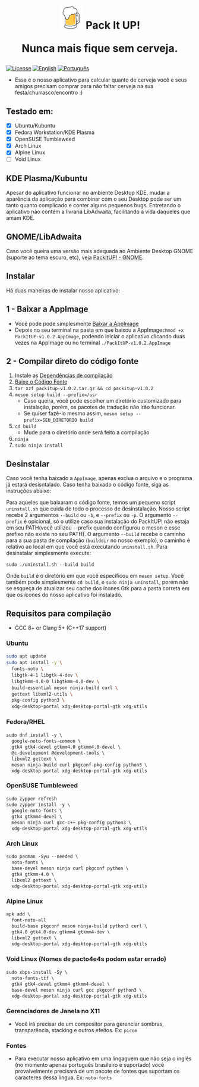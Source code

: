 <h1 align="center"> <img src="https://raw.githubusercontent.com/BM7Tech/packitup/master/src/icons/hicolor/64x64/apps/tech.bm7.packitup.png" alt="PackItUP"> Pack It UP! <p> Nunca mais fique sem cerveja.</p> 
</h1>

[![License](https://img.shields.io/badge/License-GPLv3-blue)](./LICENSE)
[![English](https://img.shields.io/badge/README-en--US-blue)](./README.md)
[![Português](https://img.shields.io/badge/README-pt--BR-green)](./README.pt-BR.md)
- Essa é o nosso aplicativo para calcular quanto de cerveja você e seus amigos
precisam comprar para não faltar cerveja na sua festa/churrasco/encontro :)

## Testado em:
- [x] Ubuntu/Kubuntu
- [x] Fedora Workstation/KDE Plasma
- [x] OpenSUSE Tumbleweed
- [x] Arch Linux
- [x] Alpine Linux
- [ ] Void Linux

## KDE Plasma/Kubuntu
Apesar do aplicativo funcionar no ambiente Desktop KDE, mudar a aparência da aplicação para combinar com o seu Desktop pode ser um tanto quanto complicado e conter alguns pequenos bugs. Entretando o aplicativo não contém a livraria LibAdwaita, facilitando a vida daqueles que amam KDE.

## GNOME/LibAdwaita
Caso você queira uma versão mais adequada ao Ambiente Desktop GNOME (suporte ao tema escuro, etc), veja [PackItUP! - GNOME](https://github.com/BM7Tech/packitup-gnome).

## Instalar
Há duas maneiras de instalar nosso aplicativo:

## 1 - Baixar a AppImage
- Você pode pode simplesmente [Baixar a AppImage](https://github.com/BM7Tech/packitup/releases/download/v1.0.2/PackItUP-v1.0.2.AppImage)
- Depois no seu terminal na pasta em que baixou a AppImage`chmod +x PackItUP-v1.0.2.AppImage`,
podendo iniciar o aplicativo clicando duas vezes na AppImage ou no terminal `./PackItUP-v1.0.2.AppImage`


## 2 - Compilar direto do código fonte
1. Instale as [Dependências de compilação](#build-prerequisites)
2. [Baixe o Código Fonte](https://github.com/BM7Tech/packitup/releases/download/v1.0.2/packitup-v1.0.2.tar.gz)
3. `tar xzf packitup-v1.0.2.tar.gz && cd packitup-v1.0.2`
4. `meson setup build --prefix=/usr`
    - Caso queira, você pode escolher um diretório customizado para instalação, porém, os pacotes de tradução não irão funcionar. 
    - Se quiser fazê-lo mesmo assim, `meson setup --prefix=SEU_DIRETORIO build`
5. `cd build`
    - Mude para o diretório onde será feito a compilação
6. `ninja`
7. `sudo ninja install`

## Desinstalar
Caso você tenha baixado a `AppImage`, apenas exclua o arquivo e o programa já 
estará desisntalado. Caso tenha baixado o código fonte, siga as instruções abaixo:

Para aqueles que baixaram o código fonte, temos um pequeno script `uninstall.sh` 
que cuida de todo o processo de desinstalação.
Nosso script recebe 2 argumentos `--build` ou `-b`, e `--prefix` ou `-p`. 
O argumento `--prefix` é opicional, só o utilize caso sua instalação do PackItUP!
não estaja em seu PATH(você utilizou --prefix quando configurou o meson e esse prefixo não
existe no seu PATH). O argumento `--build` recebe o caminho para a sua pasta de compilação
(`builddir` no nosso exemplo), o caminho é relativo ao local em que você está 
executando `uninstall.sh`.
Para desinstalar simplesmente execute:
```
sudo ./uninstall.sh --build build
```
Onde `build` é o diretório em que você especificou em `meson setup`. 
Você também pode simplesmente `cd build`, e `sudo ninja uninstall`, porém
não se esqueça de atualizar seu cache dos ícones Gtk para a pasta correta em que
os ícones do nosso aplicativo foi instalado.

## Requisítos para compilação

- GCC 8+ or Clang 5+ (C++17 support)

### Ubuntu
```sh
sudo apt update
sudo apt install -y \
  fonts-noto \
  libgtk-4-1 libgtk-4-dev \
  libgtkmm-4.0-0 libgtkmm-4.0-dev \
  build-essential meson ninja-build curl \
  gettext libxml2-utils \
  pkg-config python3 \
  xdg-desktop-portal xdg-desktop-portal-gtk xdg-utils
```

### Fedora/RHEL
```
sudo dnf install -y \
  google-noto-fonts-common \
  gtk4 gtk4-devel gtkmm4.0 gtkmm4.0-devel \
  @c-development @development-tools \
  libxml2 gettext \
  meson ninja-build curl pkgconf-pkg-config python3 \
  xdg-desktop-portal xdg-desktop-portal-gtk xdg-utils
```

### OpenSUSE Tumbleweed
```
sudo zypper refresh
sudo zypper install -y \
  google-noto-fonts \
  gtk4 gtkmm4-devel \
  meson ninja curl gcc-c++ pkg-config python3 \
  xdg-desktop-portal xdg-desktop-portal-gtk xdg-utils
```

### Arch Linux
```
sudo pacman -Syu --needed \
  noto-fonts \
  base-devel meson ninja curl pkgconf python \
  gtk4 gtkmm-4.0 \
  libxml2 gettext \
  xdg-desktop-portal xdg-desktop-portal-gtk xdg-utils
```

### Alpine Linux
```
apk add \
  font-noto-all
  build-base pkgconf meson ninja-build python3 curl \
  gtk4.0 gtk4.0-dev gtkmm4 gtkmm4-dev \
  libxml2 gettext \
  xdg-desktop-portal xdg-desktop-portal-gtk xdg-utils
```

### Void Linux (Nomes de pacto4e4s podem estar errado)
```
sudo xbps-install -Sy \
  noto-fonts-ttf \
  gtk4 gtk4-devel gtkmm4 gtkmm4-devel \
  base-devel meson ninja curl gcc pkgconf python3 \
  xdg-desktop-portal xdg-desktop-portal-gtk xdg-utils

```

### Gerenciadores de Janela no X11
- Você irá precisar de um compositor para gerenciar sombras, transparência, stacking e outros efeitos.
Ex: `picom`

### Fontes
- Para executar nosso aplicativo em uma lingaguem que não seja o inglês (no momento apenas português brasileiro é suportado) você provalvelmente precisará de um pacote de fontes que suportam os caracteres dessa lingua. Ex: `noto-fonts`

